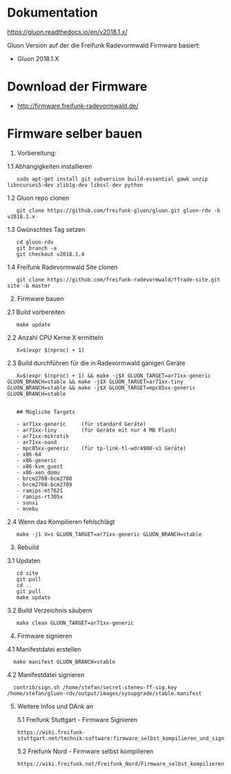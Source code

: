 # Dokumentation

https://gluon.readthedocs.io/en/v2018.1.x/

Gluon Version auf der die Freifunk Radevormwald Firmware basiert:

* Gluon 2018.1.X

# Download der Firmware

* http://firmware.freifunk-radevormwald.de/

# Firmware selber bauen

1. Vorbereitung:

  1.1 Abhängigkeiten installieren

       sudo apt-get install git subversion build-essential gawk unzip libncurses5-dev zlib1g-dev libssl-dev python

  1.2 Gluon repo clonen

       git clone https://github.com/freifunk-gluon/gluon.git gluon-rdv -b v2018.1.x
       
       
  1.3 Gwünschtes Tag setzen
       
       cd gluon-rdv
       git branch -a 
       git checkout v2018.1.4
       
  1.4 Freifunk Radevormwald Site clonen

       git clone https://github.com/freifunk-radevormwald/ffrade-site.git site -b master

2. Firmware bauen

  2.1 Build vorbereiten

       make update

  
  2.2 Anzahl CPU Kerne X ermitteln
  
       X=$(expr $(nproc) + 1)
    
  2.3 Build durchführen für die in Radevormwald gänigen Geräte
  
       X=$(expr $(nproc) + 1) && make -j$X GLUON_TARGET=ar71xx-generic GLUON_BRANCH=stable && make -j$X GLUON_TARGET=ar71xx-tiny GLUON_BRANCH=stable && make -j$X GLUON_TARGET=mpc85xx-generic GLUON_BRANCH=stable
       
            
       ## Mögliche Targets

       - ar71xx-generic     (für standard Geräte)
       - ar71xx-tiny        (für Geräte mit nur 4 MB Flash)
       - ar71xx-mikrotik
       - ar71xx-nand
       - mpc85xx-generic    (für tp-link-tl-wdr4900-v1 Geräte)
       - x86-64
       - x86-generic
       - x86-kvm_guest
       - x86-xen_domu
       - brcm2708-bcm2708
       - brcm2708-bcm2709
       - ramips-mt7621
       - ramips-rt305x
       - sunxi
       - mvebu
       
  2.4 Wenn das Kompilieren fehlschlägt
  
       make -j1 V=s GLUON_TARGET=ar71xx-generic GLUON_BRANCH=stable
       
3. Rebuild

  3.1 Updaten

       cd site
       git pull
       cd ..
       git pull
       make update

  3.2 Build Verzeichnis säubern

       make clean GLUON_TARGET=ar71xx-generic

4. Firmware signieren

  4.1 Manifestdatei erstellen
  
      make manifest GLUON_BRANCH=stable
      
  4.2 Manifestdatei signieren
  
      contrib/sign.sh /home/stefan/secret-steneu-ff-sig.key /home/stefan/gluon-rdv/output/images/sysupgrade/stable.manifest
      
      
5. Weitere Infos und DAnk an

   5.1 Freifunk Stuttgart - Firmware Signieren
   
       https://wiki.freifunk-stuttgart.net/technik:software:firmware_selbst_kompilieren_und_signieren
       
   5.2 Freifunk Nord - Firmware selbst kompilieren
   
       https://wiki.freifunk.net/Freifunk_Nord/Firmware_selbst_kompilieren
       
